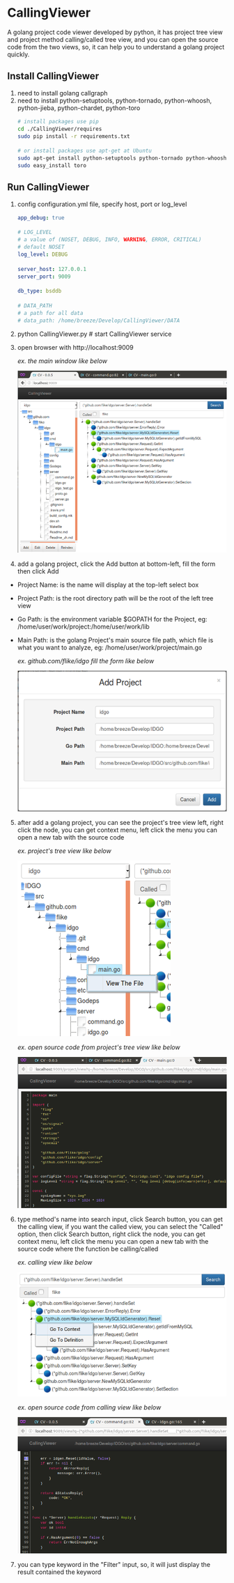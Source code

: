 CallingViewer
=============
A golang project code viewer developed by python, it has project tree view and project method calling/called tree view, and you can open the source code from the two views, so, it can help you to understand a golang project quickly.

Install CallingViewer
---------------------
1. need to install golang callgraph
2. need to install python-setuptools, python-tornado, python-whoosh, python-jieba, python-chardet, python-toro
   ```bash
   # install packages use pip
   cd ./CallingViewer/requires
   sudo pip install -r requirements.txt

   # or install packages use apt-get at Ubuntu
   sudo apt-get install python-setuptools python-tornado python-whoosh python-chardet python-toro
   sudo easy_install toro
   ```

Run CallingViewer
-----------------
1. config configuration.yml file, specify host, port or log_level
   ```yaml
   app_debug: true

   # LOG_LEVEL
   # a value of (NOSET, DEBUG, INFO, WARNING, ERROR, CRITICAL)
   # default NOSET
   log_level: DEBUG

   server_host: 127.0.0.1
   server_port: 9009

   db_type: bsddb

   # DATA_PATH
   # a path for all data
   # data_path: /home/breeze/Develop/CallingViewer/DATA
   ```
2. python CallingViewer.py # start CallingViewer service
3. open browser with http://localhost:9009

   _ex. the main window like below_

   ![Alt text](/doc/main_window.png?raw=true "main_window")

4. add a golang project, click the Add button at bottom-left, fill the form then click Add
 * Project Name: is the name will display at the top-left select box
 * Project Path: is the root directory path will be the root of the left tree view
 * Go Path: is the environment variable $GOPATH for the Project, eg: /home/user/work/project:/home/user/work/lib
 * Main Path: is the golang Project's main source file path, which file is what you want to analyze, eg: /home/user/work/project/main.go

   _ex. github.com/flike/idgo fill the form like below_

   ![Alt text](/doc/add_project.png?raw=true "add_project")

5. after add a golang project, you can see the project's tree view left, right click the node, you can get context menu, left click the menu you can open a new tab with the source code

   _ex. project's tree view like below_

   ![Alt text](/doc/project_tree_view_with_context_menu.png?raw=true "project_tree_view_with_context_menu")

   _ex. open source code from project's tree view like below_

   ![Alt text](/doc/open_source_code_by_project_context_menu.png?raw=true "open_source_code_by_project_context_menu")

6. type method's name into search input, click Search button, you can get the calling view, if you want the called view, you can select the "Called" option, then click Search button, right click the node, you can get context menu, left click the menu you can open a new tab with the source code where the function be calling/called

   _ex. calling view like below_

   ![Alt text](/doc/calling_tree_view_with_context_menu.png?raw=true "calling_tree_view_with_context_menu")

   _ex. open source code from calling view like below_

   ![Alt text](/doc/open_source_code_by_tree_context_menu.png?raw=true "open_source_code_by_tree_context_menu")

7. you can type keyword in the "Filter" input, so, it will just display the result contained the keyword

